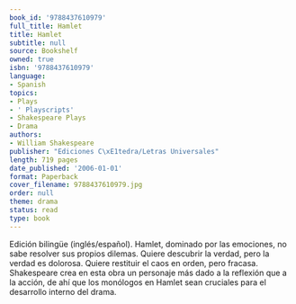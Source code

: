 ```yaml
---
book_id: '9788437610979'
full_title: Hamlet
title: Hamlet
subtitle: null
source: Bookshelf
owned: true
isbn: '9788437610979'
language:
- Spanish
topics:
- Plays
- ' Playscripts'
- Shakespeare Plays
- Drama
authors:
- William Shakespeare
publisher: "Ediciones C\xE1tedra/Letras Universales"
length: 719 pages
date_published: '2006-01-01'
format: Paperback
cover_filename: 9788437610979.jpg
order: null
theme: drama
status: read
type: book
---
```

Edición bilingüe (inglés/español).
Hamlet, dominado por las emociones, no sabe resolver sus propios dilemas. Quiere descubrir la verdad, pero la verdad es dolorosa. Quiere restituir el caos en orden, pero fracasa. Shakespeare crea en esta obra un personaje más dado a la reflexión que a la acción, de ahí que los monólogos en Hamlet sean cruciales para el desarrollo interno del drama.

